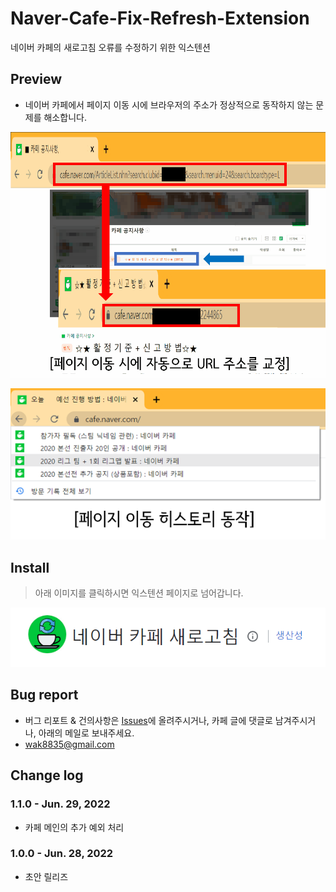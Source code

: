 # Naver-Cafe-Fix-Refresh-Extension
네이버 카페의 새로고침 오류를 수정하기 위한 익스텐션

## Preview

- 네이버 카페에서 페이지 이동 시에 브라우저의 주소가 정상적으로 동작하지 않는 문제를 해소합니다.

![Preview](/assets/1.png)

![Open Settings Menu](/assets/2.png)

## Install
> 아래 이미지를 클릭하시면 익스텐션 페이지로 넘어갑니다.

[![Install](/assets/install.png)](https://chrome.google.com/webstore/detail/jlebnhjlcighfebijokkgijldbfiameg)


## Bug report

- 버그 리포트 & 건의사항은 [Issues](https://github.com/nomomo/Naver-Cafe-Twitch-Clip-Extension/issues)에 올려주시거나, 카페 글에 댓글로 남겨주시거나, 아래의 메일로 보내주세요.
- wak8835@gmail.com

## Change log

### 1.1.0 - Jun. 29, 2022
- 카페 메인의 추가 예외 처리

### 1.0.0 - Jun. 28, 2022
- 초안 릴리즈
